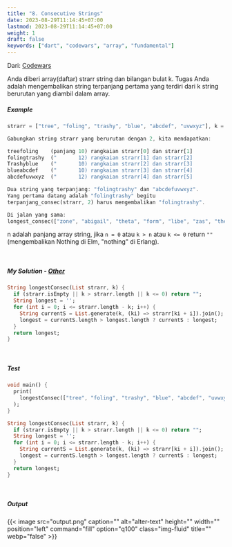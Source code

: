 ```yaml
---
title: "8. Consecutive Strings"
date: 2023-08-29T11:14:45+07:00
lastmod: 2023-08-29T11:14:45+07:00
weight: 1
draft: false
keywords: ["dart", "codewars", "array", "fundamental"]
---
```


Dari: [Codewars](https://www.codewars.com/kata/56a5d994ac971f1ac500003e/dart)

Anda diberi array(daftar) strarr string dan bilangan bulat k. Tugas Anda adalah mengembalikan string terpanjang pertama yang terdiri dari k string berurutan yang diambil dalam array.

##### Example

```dart
strarr = ["tree", "foling", "trashy", "blue", "abcdef", "uvwxyz"], k = 2

Gabungkan string strarr yang berurutan dengan 2, kita mendapatkan:

treefoling    (panjang 10) rangkaian strarr[0] dan strarr[1]
folingtrashy  ("       12) rangkaian strarr[1] dan strarr[2]
Trashyblue    ("       10) rangkaian strarr[2] dan strarr[3]
blueabcdef    ("       10) rangkaian strarr[3] dan strarr[4]
abcdefuvwxyz  ("       12) rangkaian strarr[4] dan strarr[5]

Dua string yang terpanjang: "folingtrashy" dan "abcdefuvwxyz".
Yang pertama datang adalah "folingtrashy" begitu
terpanjang_consec(strarr, 2) harus mengembalikan "folingtrashy".

Di jalan yang sama:
longest_consec(["zone", "abigail", "theta", "form", "libe", "zas", "theta", "abigail"], 2) --> "abigailtheta"
```

n adalah panjang array string, jika `n = 0` atau `k > n` atau `k <= 0` return `""` (mengembalikan Nothing di Elm, "nothing" di Erlang).

<br>

##### My Solution - [Other](https://www.codewars.com/kata/56a5d994ac971f1ac500003e/solutions/dart)

```dart
String longestConsec(List strarr, k) {
  if (strarr.isEmpty || k > strarr.length || k <= 0) return "";
  String longest = '';
  for (int i = 0; i <= strarr.length - k; i++) {
    String currentS = List.generate(k, (ki) => strarr[ki + i]).join();
    longest = currentS.length > longest.length ? currentS : longest;
  }
  return longest;
}
```

<br>

##### Test

```dart
void main() {
  print(
    longestConsec(["tree", "foling", "trashy", "blue", "abcdef", "uvwxyz"], 2),
  );
}

String longestConsec(List strarr, k) {
  if (strarr.isEmpty || k > strarr.length || k <= 0) return "";
  String longest = '';
  for (int i = 0; i <= strarr.length - k; i++) {
    String currentS = List.generate(k, (ki) => strarr[ki + i]).join();
    longest = currentS.length > longest.length ? currentS : longest;
  }
  return longest;
}
```

<br>

##### Output

{{< image src="output.png" caption="" alt="alter-text" height="" width="" position="left" command="fill" option="q100" class="img-fluid" title=""  webp="false" >}}

<br>
